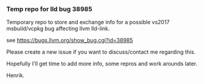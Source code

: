 ### Temp repo for lld bug 38985

Temporary repo to store and exchange info for a possible vs2017 msbuild/vcpkg bug affecting llvm lld-link.

see https://bugs.llvm.org/show_bug.cgi?id=38985

Please create a new issue if you want to discuss/contact me regarding this.

Hopefully I'll get time to add more info, some repros and work arounds later.

Henrik.
